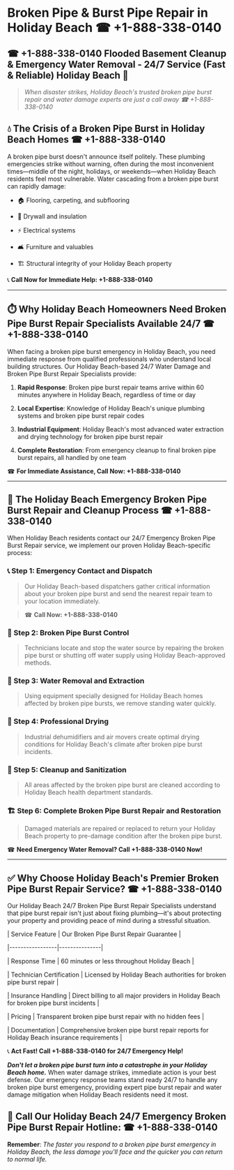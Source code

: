# Broken Pipe & Burst Pipe Repair in Holiday Beach ☎ +1-888-338-0140  
## ☎ +1-888-338-0140 Flooded Basement Cleanup & Emergency Water Removal - 24/7 Service (Fast & Reliable) Holiday Beach 🚨  

> *When disaster strikes, Holiday Beach's trusted broken pipe burst repair and water damage experts are just a call away ☎ +1-888-338-0140*  

## 💧 The Crisis of a Broken Pipe Burst in Holiday Beach Homes ☎ +1-888-338-0140  

A broken pipe burst doesn't announce itself politely. These plumbing emergencies strike without warning, often during the most inconvenient times—middle of the night, holidays, or weekends—when Holiday Beach residents feel most vulnerable. Water cascading from a broken pipe burst can rapidly damage:  

* 🏠 Flooring, carpeting, and subflooring  
* 🧱 Drywall and insulation  
* ⚡ Electrical systems  
* 🛋️ Furniture and valuables  
* 🏗️ Structural integrity of your Holiday Beach property  

📞 **Call Now for Immediate Help: +1-888-338-0140**  

---  

## ⏱️ Why Holiday Beach Homeowners Need Broken Pipe Burst Repair Specialists Available 24/7 ☎ +1-888-338-0140  

When facing a broken pipe burst emergency in Holiday Beach, you need immediate response from qualified professionals who understand local building structures. Our Holiday Beach-based 24/7 Water Damage and Broken Pipe Burst Repair Specialists provide:  

1. **Rapid Response**: Broken pipe burst repair teams arrive within 60 minutes anywhere in Holiday Beach, regardless of time or day  
2. **Local Expertise**: Knowledge of Holiday Beach's unique plumbing systems and broken pipe burst repair codes  
3. **Industrial Equipment**: Holiday Beach's most advanced water extraction and drying technology for broken pipe burst repair  
4. **Complete Restoration**: From emergency cleanup to final broken pipe burst repairs, all handled by one team  

☎ **For Immediate Assistance, Call Now: +1-888-338-0140**  

---  

## 🔧 The Holiday Beach Emergency Broken Pipe Burst Repair and Cleanup Process ☎ +1-888-338-0140  

When Holiday Beach residents contact our 24/7 Emergency Broken Pipe Burst Repair service, we implement our proven Holiday Beach-specific process:  

### 📞 Step 1: Emergency Contact and Dispatch  
> Our Holiday Beach-based dispatchers gather critical information about your broken pipe burst and send the nearest repair team to your location immediately.  
> ☎ **Call Now: +1-888-338-0140**  

### 🚿 Step 2: Broken Pipe Burst Control  
> Technicians locate and stop the water source by repairing the broken pipe burst or shutting off water supply using Holiday Beach-approved methods.  

### 🌊 Step 3: Water Removal and Extraction  
> Using equipment specially designed for Holiday Beach homes affected by broken pipe bursts, we remove standing water quickly.  

### 💨 Step 4: Professional Drying  
> Industrial dehumidifiers and air movers create optimal drying conditions for Holiday Beach's climate after broken pipe burst incidents.  

### 🧼 Step 5: Cleanup and Sanitization  
> All areas affected by the broken pipe burst are cleaned according to Holiday Beach health department standards.  

### 🏗️ Step 6: Complete Broken Pipe Burst Repair and Restoration  
> Damaged materials are repaired or replaced to return your Holiday Beach property to pre-damage condition after the broken pipe burst.  

☎ **Need Emergency Water Removal? Call +1-888-338-0140 Now!**  

---  

## ✅ Why Choose Holiday Beach's Premier Broken Pipe Burst Repair Service? ☎ +1-888-338-0140  

Our Holiday Beach 24/7 Broken Pipe Burst Repair Specialists understand that pipe burst repair isn't just about fixing plumbing—it's about protecting your property and providing peace of mind during a stressful situation.  

| Service Feature | Our Broken Pipe Burst Repair Guarantee |  
|-----------------|---------------|  
| Response Time | 60 minutes or less throughout Holiday Beach |  
| Technician Certification | Licensed by Holiday Beach authorities for broken pipe burst repair |  
| Insurance Handling | Direct billing to all major providers in Holiday Beach for broken pipe burst incidents |  
| Pricing | Transparent broken pipe burst repair with no hidden fees |  
| Documentation | Comprehensive broken pipe burst repair reports for Holiday Beach insurance requirements |  

📞 **Act Fast! Call +1-888-338-0140 for 24/7 Emergency Help!**  

***Don't let a broken pipe burst turn into a catastrophe in your Holiday Beach home.*** When water damage strikes, immediate action is your best defense. Our emergency response teams stand ready 24/7 to handle any broken pipe burst emergency, providing expert pipe burst repair and water damage mitigation when Holiday Beach residents need it most.  

## 📱 Call Our Holiday Beach 24/7 Emergency Broken Pipe Burst Repair Hotline: ☎ +1-888-338-0140  

**Remember**: *The faster you respond to a broken pipe burst emergency in Holiday Beach, the less damage you'll face and the quicker you can return to normal life.*